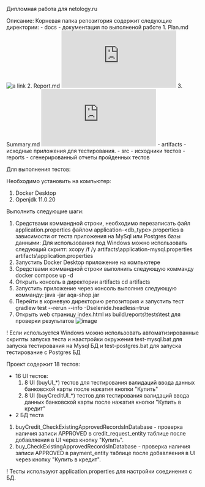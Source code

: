 Дипломная работа для netology.ru

Описание:
  Корневая папка репозитория содержит следующие директории: 
    - docs - документация по выполненой работе
      1. Plan.md ![a link]([https://github.com/n1ska/diploma/blob/main/docs/Plan.md])
      2. Report.md  ![a link](https://github.com/n1ska/diploma/blob/main/docs/Report.md)
      3. Summary.md ![a link](https://github.com/n1ska/diploma/blob/main/docs/Summary.md)
    - artifacts - исходные приложения для тестирования.
    - src - исходники тестов
    - reports - сгенерированный отчеты пройденных тестов
    
Для выполнения тестов:

Необходимо установить на компьютер:
  1. Docker Desktop
  2. Openjdk 11.0.20

Выполнить следующие шаги:
  1. Средствами коммандной строки, необходимо перезаписать файл application.properties файлом application-<db_type>.properties в зависимости от теста приложения на MySql или Postgres базы данными:
  Для использования под Windows можно использовать следующий скрипт:
  xcopy /f /y artifacts\application-mysql.properties artifacts\application.properties
  2. Запустить Docker Desktop приложение на компьютере
  3. Средствами коммандной строки выполнить следующую комманду
     docker compose up -d
  4. Открыть консоль в директории artifacts
     cd artifacts
  5. Запустить приложение через консоль выполнив следующую комманду:
    java -jar aqa-shop.jar
  6. Перейти в корневую директорию репозитория и запустить тест
    gradlew test --rerun --info -Dselenide.headless=true
  7. Открыть web страницу index.html из build\reports\tests\test для проверки результатов
     ![image](https://github.com/n1ska/diploma/assets/130662674/10fd2bcf-62cd-40cb-b7da-20f5c4b81449)
   
! Если используется Windows можно использовать автоматизированные скрипты запуска теста и наастройки окружения
test-mysql.bat для запуска тестирования на Mysql БД и test-postgres.bat для запуска тестирование c Postgres БД

  Проект содержит 18 тестов:
  
- 16 UI тестов:
  1. 8 UI (buyUI_*) тестов для тестирования валидаций ввода данных банковской карты после нажатия кнопки "Купить"
  2. 8 UI (buyCreditUI_*) тестов для тестирования валидаций ввода данных банковской карты после нажатия кнопки "Купить в кредит"
 - 2 БД теста 
  1. buyCredit_CheckExistingApprovedRecordsInDatabase - проверка наличия записи APPROVED в credit_request_entity таблице после добавляения в UI через кнопку "Купить".
 2. buy_CheckExistingApprovedRecordsInDatabase - проверка наличия записи APPROVED в payment_entity таблице после добавляения в UI через кнопку "Купить в кредит".

! Тесты используют application.properties для настройки соединения с БД.
